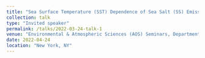 ```yaml
---
title: "Sea Surface Temperature (SST) Dependence of Sea Salt (SS) Emissions – Physical Explanation and Implications for SS Mediated Climate Feedback! "
collection: talk
type: "Invited speaker"
permalink: /talks/2022-03-24-talk-1
venue: "Environmental & Atmospheric Sciences (AOS) Seminars, Department of EAS, City College of New York"
date: 2022-04-24
location: "New York, NY"
---
```

